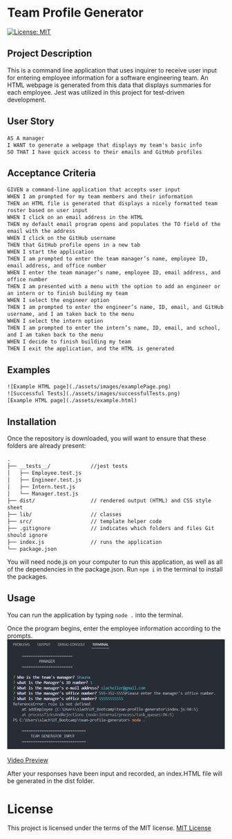 # Team Profile Generator
[![License: MIT](https://img.shields.io/badge/License-MIT-yellow.svg)](https://opensource.org/licenses/MIT)

## Project Description
This is a command line application that uses inquirer to receive user input for entering employee information for a software engineering team. An HTML webpage is generated from this data that displays summaries for each employee. Jest was utilized in this project for test-driven development.

## User Story
```
AS A manager
I WANT to generate a webpage that displays my team's basic info
SO THAT I have quick access to their emails and GitHub profiles
```

## Acceptance Criteria
```
GIVEN a command-line application that accepts user input
WHEN I am prompted for my team members and their information
THEN an HTML file is generated that displays a nicely formatted team roster based on user input
WHEN I click on an email address in the HTML
THEN my default email program opens and populates the TO field of the email with the address
WHEN I click on the GitHub username
THEN that GitHub profile opens in a new tab
WHEN I start the application
THEN I am prompted to enter the team manager’s name, employee ID, email address, and office number
WHEN I enter the team manager’s name, employee ID, email address, and office number
THEN I am presented with a menu with the option to add an engineer or an intern or to finish building my team
WHEN I select the engineer option
THEN I am prompted to enter the engineer’s name, ID, email, and GitHub username, and I am taken back to the menu
WHEN I select the intern option
THEN I am prompted to enter the intern’s name, ID, email, and school, and I am taken back to the menu
WHEN I decide to finish building my team
THEN I exit the application, and the HTML is generated
```

## Examples
	![Example HTML page](./assets/images/examplePage.png)
    ![Successful Tests](./assets/images/successfulTests.png)
    [Example HTML page](./assets/example.html)

## Installation
Once the repository is downloaded, you will want to ensure that these folders are already present:
```
.
├── __tests__/             //jest tests
│   ├── Employee.test.js
│   ├── Engineer.test.js
│   ├── Intern.test.js
│   └── Manager.test.js
├── dist/                  // rendered output (HTML) and CSS style sheet      
├── lib/                   // classes
├── src/                   // template helper code 
├── .gitignore             // indicates which folders and files Git should ignore
├── index.js               // runs the application
└── package.json   
```
You will need node.js on your computer to run this application, as well as all of the dependencies in the package.json. Run `npm i` in the terminal to install the packages.

## Usage

You can run the application by typing `node .` into the terminal.

Once the program begins, enter the employee information according to the prompts.
![Example Prompt Input](./assets/images/inputExample.png)

[Video Preview](https://drive.google.com/file/d/171gJ3kSOBaPc1aPCLV4kW13Lm2QLxrU0/view)

After your responses have been input and recorded, an index.HTML file will be generated in the dist folder.

# License

This project is licensed under the terms of the MIT license.
[MIT License](https://opensource.org/licenses/MIT)
